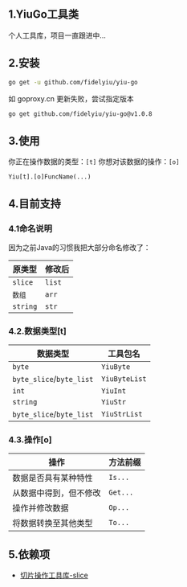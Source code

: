 ## 1.YiuGo工具类个人工具库，项目一直跟进中...## 2.安装```bashgo get -u github.com/fidelyiu/yiu-go```如 goproxy.cn 更新失败，尝试指定版本```bashgo get github.com/fidelyiu/yiu-go@v1.0.8```## 3.使用你正在操作数据的类型：`[t]`你想对该数据的操作：`[o]````Yiu[t].[o]FuncName(...)```## 4.目前支持### 4.1命名说明因为之前Java的习惯我把大部分命名修改了：| 原类型   | 修改后 || -------- | ------ || `slice`  | `list` || `数组`   | `arr`  || `string` | `str`  |### 4.2.数据类型[t]| 数据类型                 | 工具包名      || ------------------------ | ------------- || `byte`                   | `YiuByte`     || `byte_slice`/`byte_list` | `YiuByteList` || `int`                    | `YiuInt`      || `string`                 | `YiuStr`      || `byte_slice`/`byte_list` | `YiuStrList`  |### 4.3.操作[o]| 操作                   | 方法前缀 || ---------------------- | -------- || 数据是否具有某种特性   | `Is...`  || 从数据中得到，但不修改 | `Get...` || 操作并修改数据         | `Op...`  || 将数据转换至其他类型   | `To...`  |## 5.依赖项- [切片操作工具库-slice](https://github.com/psampaz/slice)